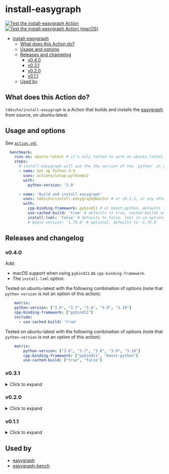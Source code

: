 # install-easygraph


[![Test the install-easygraph Action](https://github.com/tddschn/install-easygraph/actions/workflows/test.yaml/badge.svg)](https://github.com/tddschn/install-easygraph/actions/workflows/test.yaml)
[![Test the install-easygraph Action (macOS)](https://github.com/tddschn/install-easygraph/actions/workflows/test-macos.yaml/badge.svg)](https://github.com/tddschn/install-easygraph/actions/workflows/test-macos.yaml)


- [install-easygraph](#install-easygraph)
  - [What does this Action do?](#what-does-this-action-do)
  - [Usage and options](#usage-and-options)
  - [Releases and changelog](#releases-and-changelog)
    - [v0.4.0](#v040)
    - [v0.3.1](#v031)
    - [v0.2.0](#v020)
    - [v0.1.1](#v011)
  - [Used by](#used-by)

## What does this Action do?

`tddschn/install-easygraph` is a Action that builds and installs the [easygraph](https://github.com/easy-graph/Easy-Graph) from source, on ubuntu-latest.

## Usage and options

See [`action.yml`](./action.yml)

```yaml
  benchmark:
    runs-on: ubuntu-latest # it's only tested to work on ubuntu-latest
    steps:
      # install-easygraph will use the the version of the `python` in your path
      - name: Set up Python 3.9
        uses: actions/setup-python@v2
        with:
          python-version: '3.9'

      - name: 'Build and install easygraph'
        uses: tddschn/install-easygraph@master # or v0.1.1, or any other ref
        with:
          cpp-binding-framework: pybind11 # or boost-python, defaults to pybind11
          use-cached-build: 'true' # defaults to true. cached builds won't be used for anything other than 'true'.
          install-lxml: 'false' # defaults to false. lxml is an optional dependency that doesn't provide wheel for macOS, installing it on macOS takes several minutes.
          # boost-version: '1.79.0' # optional, defaults to '1.79.0'
```

## Releases and changelog

### v0.4.0

Add:
- macOS support when using `pybind11` as `cpp-binding-framework`.
- The `install-lxml` option.



Tested on ubuntu-latest with the following combination of options (note that `python-version` is not an option of this action):

```yaml
    matrix:
    python-version: ["3.6", "3.7", "3.8", "3.9", "3.10"]
    cpp-binding-framework: ["pybind11"]
    include:
      - use-cached-build: 'true'
```


Tested on ubuntu-latest with the following combination of options (note that `python-version` is not an option of this action):

```yaml
    matrix:
        python-version: ["3.6", "3.7", "3.8", "3.9", "3.10"]
        cpp-binding-framework: ["pybind11", "boost-python"]
        use-cached-build: ["true", "false"]
```

### v0.3.1

<details>
  <summary>Click to expand</summary>

  Fix:
  - The checking out this action repository step in v0.3.0
  
  Add:
  - Caches built egg directory and dependencies under `site-packages`,  
    greatly speed up the action to ~23 seconds.  
    Without caching,  
    building with `pybind11` takes ~90 s, and building with `boost-python` takes over 3 minutes.
  - The `use-cached-build` option to control whether to use the cache.
  
  The caches are identified with the combination of:  
  - the easygraph commit SHA1 they were built against
  - the python version (`sys.version`)
  
  The release was designed to work with [easygraph](https://github.com/easy-graph/Easy-Graph) before the `pybind11` branch is merged into master (which hasn't happened when this release was created).
  
  Tested on ubuntu-latest with the following combination of options (note that `python-version` is not an option of this action):
  
  ```yaml
        matrix:
          python-version: ["3.6", "3.7", "3.8", "3.9"]
          cpp-binding-framework: ["pybind11", "boost-python"]
          use-cached-build: ["true", "false"]
  ```
<!-- Two important rules:
Make sure you have an empty line after the closing </summary> tag, otherwise the markdown/code blocks won't show correctly.
Make sure you have an empty line after the closing </details> tag if you have multiple collapsible sections. -->
</details>


### v0.2.0

<details>
  <summary>Click to expand</summary>

  Changes from v0.1.1:
  - Remove `easygraph-checkout-path` option  
    The action will delete the checked out easygraph source code after building and installing.
  - Add Action branding
  
  The release was designed to work with [easygraph](https://github.com/easy-graph/Easy-Graph) before the `pybind11` branch is merged into master (which hasn't happened when this release was created).
<!-- Two important rules:
Make sure you have an empty line after the closing </summary> tag, otherwise the markdown/code blocks won't show correctly.
Make sure you have an empty line after the closing </details> tag if you have multiple collapsible sections. -->
</details>


### v0.1.1

<details>
  <summary>Click to expand</summary>

  The v0.1.1 release has been tested and proved to work on these configurations on ubuntu-latest:
  ```
          python-version: ["3.6", "3.7", "3.8", "3.9"]
          cpp-binding-framework: ["pybind11", "boost-python"]
  ```
  The release was designed to work with [easygraph](https://github.com/easy-graph/Easy-Graph) before the `pybind11` branch is merged into master (which hasn't happened when this release was created).
<!-- Two important rules:
Make sure you have an empty line after the closing </summary> tag, otherwise the markdown/code blocks won't show correctly.
Make sure you have an empty line after the closing </details> tag if you have multiple collapsible sections. -->
</details>


## Used by

- [easygraph](https://github.com/easy-graph/Easy-Graph)
- [easygraph-bench](https://tddschn/easygraph-bench)